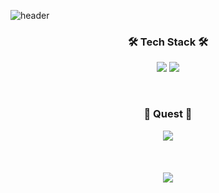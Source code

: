 ![header](https://capsule-render.vercel.app/api?height=400&color=auto&text=Hello%20World!&desc=Hy0u4a%20Profile)

<h3 align="center">🛠 Tech Stack 🛠</h3>

<p align="center">
  <img src="https://img.shields.io/badge/Python-3766AB?style=flat-square&logo=Python&logoColor=white"/></a>
  <img src="https://img.shields.io/badge/CSharp-FFD400?style=flat-square&logo=CSharp&logoColor=white"/></a>
</p></br>

<h3 align="center">📔 Quest 📔</h3>

<p align="center">
  <img src="https://img.shields.io/badge/Rust-808080?style=flat-square&logo=Rust&logoColor=white"
</p></br></br></br></br>
<a href="https://github.com/anuraghazra/github-readme-stats">
  <img align="center" src="https://github-readme-stats.vercel.app/api?username=hy0u4a&theme=tokyonight")](https://github.com/anuraghazra/github-readme-stats)
</a>
